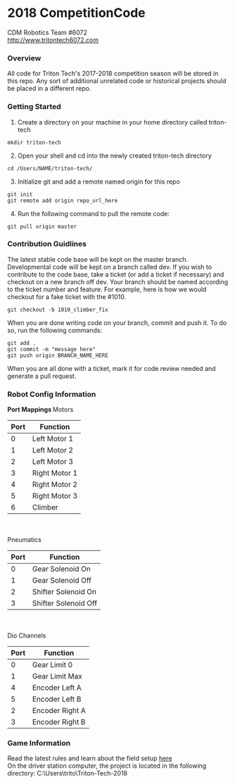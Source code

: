 # 2018 CompetitionCode
CDM Robotics Team #6072
<br>http://www.tritontech6072.com

### Overview ###
All code for Triton Tech's 2017-2018 competition season will be stored in this repo. Any sort of additional unrelated code or historical projects should be placed in a different repo. 

### Getting Started ###
1. Create a directory on your machine in your home directory called triton-tech
```
mkdir triton-tech
```
2. Open your shell and cd into the newly created triton-tech directory
```
cd /Users/NAME/triton-tech/
```
3. Initialize git and add a remote named origin for this repo
```
git init
git remote add origin repo_url_here
```
4. Run the following command to pull the remote code:
```
git pull origin master
```

### Contribution Guidlines ###
The latest stable code base will be kept on the master branch. Developmental code will be kept on a branch called dev. If you wish to contribute to the code base, take a ticket (or add a ticket if necessary) and checkout on a new branch off dev. Your branch should be named according to the ticket number and feature. For example, here is how we would checkout for a fake ticket with the #1010.
```
git checkout -b 1010_climber_fix
```
When you are done writing code on your branch, commit and push it. To do so, run the following commands:
```
git add .
git commit -m "message here"
git push origin BRANCH_NAME_HERE
```
When you are all done with a ticket, mark it for code review needed and generate a pull request.

### Robot Config Information ###

<b> Port Mappings </b>
Motors

|  Port      |    Function        |
|  --------  |  ----------------  |
|   0        | Left Motor 1       |
|   1        | Left Motor 2       |
|   2        | Left Motor 3       |
|   3        | Right Motor 1      | 
|   4        | Right Motor 2      |
|   5        | Right Motor 3      |
|   6        | Climber            |

<br></br>
Pneumatics

| Port       |    Function        |
| ---------- | ------------------ |
|   0        | Gear Solenoid On   |
|   1        | Gear Solenoid Off  |
|   2        | Shifter Solenoid On|
|   3        |Shifter Solenoid Off|

<br></br>
Dio Channels

| Port       |    Function        |
| ---------- | ------------------ |
|   0        | Gear Limit 0       |
|   1        | Gear Limit Max     |
|   4        | Encoder Left A     |
|   5        | Encoder Left B     |
|   2        | Encoder Right A    |
|   3        | Encoder Right B    |
  
  
  ### Game Information ###
 Read the latest rules and learn about the field setup <a href="https://firstfrc.blob.core.windows.net/frc2018/Manual/2018FRCGameSeasonManual.pdf">here</a>
<br>
On the driver station computer, the project is located in the following directory: C:\Users\trito\Triton-Tech-2018
